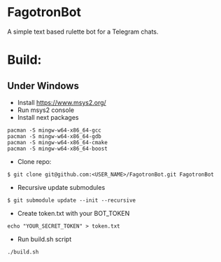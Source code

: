 # FagotronBot
A simple text based rulette bot for a Telegram chats.

# Build:
## Under Windows

 - Install https://www.msys2.org/
 - Run msys2 console
 - Install next packages
```
pacman -S mingw-w64-x86_64-gcc
pacman -S mingw-w64-x86_64-gdb
pacman -S mingw-w64-x86_64-cmake
pacman -S mingw-w64-x86_64-boost
```

- Clone repo:
```
$ git clone git@github.com:<USER_NAME>/FagotronBot.git FagotronBot
```
- Recursive update submodules
```$ cd FagotronBot/
$ git submodule update --init --recursive
```
- Create token.txt with your BOT_TOKEN
```
echo "YOUR_SECRET_TOKEN" > token.txt
```
- Run build.sh script
```
./build.sh
```